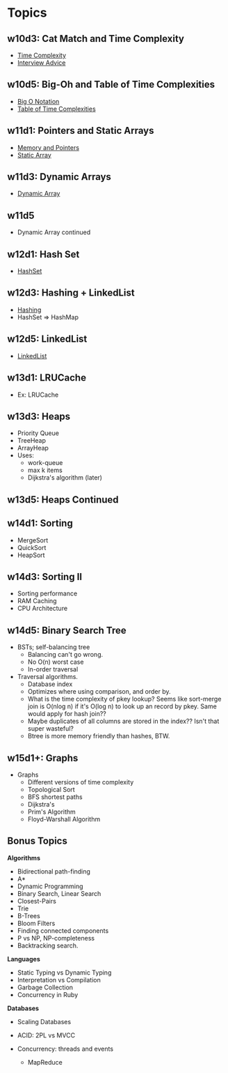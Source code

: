 # Topics

## w10d3: Cat Match and Time Complexity

* [Time Complexity][time-complexity]
* [Interview Advice][interview-advice]

[time-complexity]: ./lecture-01/time-complexity.md
[interview-advice]: ./lecture-01/interview-advice.md

## w10d5: Big-Oh and Table of Time Complexities

* [Big O Notation][big-o-notation]
* [Table of Time Complexities][table-of-time-complexities]

[big-o-notation]: ./lecture-02/big-o-notation.md
[table-of-time-complexities]: ./lecture-02/table-of-time-complexities.md

## w11d1: Pointers and Static Arrays

* [Memory and Pointers][pointers]
* [Static Array][static-array]

[pointers]: ./lecture-03/pointers.md
[static-array]: ./lecture-03/static-array.md

## w11d3: Dynamic Arrays

* [Dynamic Array][dynamic-array]

[dynamic-array]: ./lecture-04/dynamic-array.md

## w11d5

* Dynamic Array continued

## w12d1: Hash Set

* [HashSet][hash-set]

[hash-set]: ./lecture-05/hash-set.md

## w12d3: Hashing + LinkedList

* [Hashing][hashing]
* HashSet => HashMap

[hashing]: ./lecture-06/hashing.md

## w12d5: LinkedList

* [LinkedList][linked-list]

[linked-list]: ./lecture-07/linked-list.md

## w13d1: LRUCache

* Ex: LRUCache

## w13d3: Heaps

* Priority Queue
* TreeHeap
* ArrayHeap
* Uses:
    * work-queue
    * max k items
    * Dijkstra's algorithm (later)

## w13d5: Heaps Continued

## w14d1: Sorting

* MergeSort
* QuickSort
* HeapSort

## w14d3: Sorting II

* Sorting performance
* RAM Caching
* CPU Architecture

## w14d5: Binary Search Tree

* BSTs; self-balancing tree
    * Balancing can't go wrong.
    * No O(n) worst case
    * In-order traversal
* Traversal algorithms.
    * Database index
    * Optimizes where using comparison, and order by.
    * What is the time complexity of pkey lookup? Seems like
      sort-merge join is O(nlog n) if it's O(log n) to look up an
      record by pkey. Same would apply for hash join??
    * Maybe duplicates of all columns are stored in the index?? Isn't
      that super wasteful?
    * Btree is more memory friendly than hashes, BTW.

## w15d1+: Graphs

* Graphs
    * Different versions of time complexity
    * Topological Sort
    * BFS shortest paths
    * Dijkstra's
    * Prim's Algorithm
    * Floyd-Warshall Algorithm

## Bonus Topics

**Algorithms**

* Bidirectional path-finding
* A\*
* Dynamic Programming
* Binary Search, Linear Search
* Closest-Pairs
* Trie
* B-Trees
* Bloom Filters
* Finding connected components
* P vs NP, NP-completeness
* Backtracking search.

**Languages**

* Static Typing vs Dynamic Typing
* Interpretation vs Compilation
* Garbage Collection
* Concurrency in Ruby

**Databases**

* Scaling Databases
* ACID: 2PL vs MVCC

* Concurrency: threads and events
    * MapReduce
